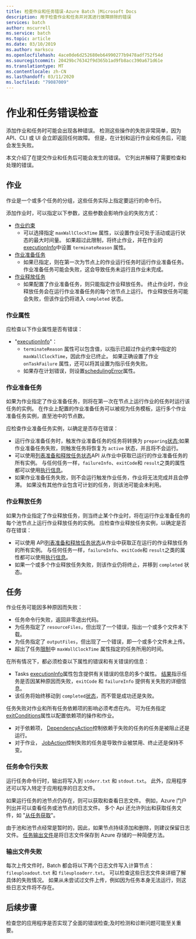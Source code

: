 ```yaml
---
title: 检查作业和任务错误-Azure Batch |Microsoft Docs
description: 用于检查作业和任务并对其进行故障排除的错误
services: batch
author: mscurrell
ms.service: batch
ms.topic: article
ms.date: 03/10/2019
ms.author: markscu
ms.openlocfilehash: 4ace0de6d252680eb64990277b9478adf752f54d
ms.sourcegitcommit: 20429bc76342f9d365b1ad9fb8acc390a671d61e
ms.translationtype: MT
ms.contentlocale: zh-CN
ms.lasthandoff: 03/11/2020
ms.locfileid: "79087009"
---
```

# <a name="job-and-task-error-checking"></a>作业和任务错误检查

添加作业和任务时可能会出现各种错误。 检测这些操作的失败非常简单，因为 API、CLI 或 UI 会立即返回任何故障。  但是，在计划和运行作业和任务后，可能会发生失败。

本文介绍了在提交作业和任务后可能会发生的错误。 它列出并解释了需要检查和处理的错误。

## <a name="jobs"></a>作业

作业是一个或多个任务的分组，这些任务实际上指定要运行的命令行。

添加作业时，可以指定以下参数，这些参数会影响作业的失败方式：

- [作业约束](https://docs.microsoft.com/rest/api/batchservice/job/add#jobconstraints)
  - 可以选择指定 `maxWallClockTime` 属性，以设置作业可处于活动或运行状态的最大时间量。 如果超过此限制，将终止作业，并在作业的[executionInfo](https://docs.microsoft.com/rest/api/batchservice/job/get#cloudjob)中设置 `terminateReason` 属性。
- [作业准备任务](https://docs.microsoft.com/rest/api/batchservice/job/add#jobpreparationtask)
  - 如果已指定，则在第一次为节点上的作业运行任务时运行作业准备任务。 作业准备任务可能会失败，这会导致任务未运行且作业未完成。
- [作业释放任务](https://docs.microsoft.com/rest/api/batchservice/job/add#jobreleasetask)
  - 如果配置了作业准备任务，则只能指定作业释放任务。 终止作业时，作业释放任务会在运行作业准备任务的每个池节点上运行。 作业释放任务可能会失败，但该作业仍将进入 `completed` 状态。

### <a name="job-properties"></a>作业属性

应检查以下作业属性是否有错误：

- "[executionInfo](https://docs.microsoft.com/rest/api/batchservice/job/get#jobexecutioninformation)"：
  - `terminateReason` 属性可以包含值，以指示已超过作业约束中指定的 `maxWallClockTime`，因此作业已终止。 如果正确设置了作业 `onTaskFailure` 属性，还可以将其设置为指示任务失败。
  - 如果存在计划错误，则设置[schedulingError](https://docs.microsoft.com/rest/api/batchservice/job/get#jobschedulingerror)属性。
 
### <a name="job-preparation-tasks"></a>作业准备任务

如果为作业指定了作业准备任务，则将在第一次在节点上运行作业的任务时运行该任务的实例。 在作业上配置的作业准备任务可以被视为任务模板，运行多个作业准备任务实例，直至池中的节点数。

应检查作业准备任务实例，以确定是否存在错误：
- 运行作业准备任务时，触发作业准备任务的任务将转换为 `preparing`[状态](https://docs.microsoft.com/rest/api/batchservice/task/get#taskstate);如果作业准备任务失败，则触发任务将恢复为 `active` 状态，并且将不会运行。  
- 可以使用[列表准备和释放任务状态](https://docs.microsoft.com/rest/api/batchservice/job/listpreparationandreleasetaskstatus)API 从作业中获取已运行的作业准备任务的所有实例。 与任何任务一样，`failureInfo`、`exitCode`和 `result`之类的属性都可以使用[执行信息](https://docs.microsoft.com/rest/api/batchservice/job/listpreparationandreleasetaskstatus#jobpreparationandreleasetaskexecutioninformation)。
- 如果作业准备任务失败，则不会运行触发作业任务，作业将无法完成并且会停滞。 如果没有其他作业包含可计划的任务，则该池可能会未利用。

### <a name="job-release-tasks"></a>作业释放任务

如果为作业指定了作业释放任务，则当终止某个作业时，将在运行作业准备任务的每个池节点上运行作业释放任务的实例。  应检查作业释放任务实例，以确定是否存在错误：
- 可以使用 API[列表准备和释放任务状态](https://docs.microsoft.com/rest/api/batchservice/job/listpreparationandreleasetaskstatus)从作业中获取正在运行的作业释放任务的所有实例。 与任何任务一样，`failureInfo`、`exitCode`和 `result`之类的属性都可以使用[执行信息](https://docs.microsoft.com/rest/api/batchservice/job/listpreparationandreleasetaskstatus#jobpreparationandreleasetaskexecutioninformation)。
- 如果一个或多个作业释放任务失败，则该作业仍将终止，并移到 `completed` 状态。

## <a name="tasks"></a>任务

作业任务可能因多种原因而失败：

- 任务命令行失败，返回非零退出代码。
- 为任务指定了 `resourceFiles`，但出现了一个错误，指出一个或多个文件未下载。
- 为任务指定了 `outputFiles`，但出现了一个错误，即一个或多个文件未上传。
- 超出了任务[限制](https://docs.microsoft.com/rest/api/batchservice/task/add#taskconstraints)中 `maxWallClockTime` 属性指定的任务所用的时间。

在所有情况下，都必须检查以下属性的错误和有关错误的信息：
- Tasks [executionInfo](https://docs.microsoft.com/rest/api/batchservice/task/get#taskexecutioninformation)属性包含提供有关错误的信息的多个属性。 [结果](https://docs.microsoft.com/rest/api/batchservice/task/get#taskexecutionresult)指示任务是否因某种原因而失败，`exitCode` 和 `failureInfo` 提供有关失败的详细信息。
- 该任务将始终移动到 `completed`[状态](https://docs.microsoft.com/rest/api/batchservice/task/get#taskstate)，而不管是成功还是失败。

任务失败对作业和所有任务依赖项的影响必须考虑在内。  可为任务指定[exitConditions](https://docs.microsoft.com/rest/api/batchservice/task/add#exitconditions)属性以配置依赖项的操作和作业。
- 对于依赖项， [DependencyAction](https://docs.microsoft.com/rest/api/batchservice/task/add#dependencyaction)控制依赖于失败的任务的任务是被阻止还是运行。
- 对于作业， [JobAction](https://docs.microsoft.com/rest/api/batchservice/task/add#jobaction)控制失败的任务是导致作业被禁用、终止还是保持不变。

### <a name="task-command-line-failures"></a>任务命令行失败

运行任务命令行时，输出将写入到 `stderr.txt` 和 `stdout.txt`。 此外，应用程序还可以写入特定于应用程序的日志文件。

如果运行任务的池节点仍存在，则可以获取和查看日志文件。 例如，Azure 门户列出并可以查看任务或池节点的日志文件。 多个 Api 还允许列出和获取任务文件，如 "[从任务获取](https://docs.microsoft.com/rest/api/batchservice/file/getfromtask)"。

由于池和池节点经常是暂时的，因此，如果节点持续添加和删除，则建议保留日志文件。 [任务输出文件](https://docs.microsoft.com/azure/batch/batch-task-output-files)是将日志文件保存到 Azure 存储的一种简便方法。

### <a name="output-file-failures"></a>输出文件失败
每次上传文件时，Batch 都会将以下两个日志文件写入计算节点：`fileuploadout.txt` 和 `fileuploaderr.txt`。 可以检查这些日志文件来详细了解具体的失败情况。 如果从未尝试过文件上传，例如因为任务本身无法运行，则这些日志文件将不存在。  

## <a name="next-steps"></a>后续步骤

检查您的应用程序是否实现了全面的错误检查;及时检测和诊断问题可能至关重要。
